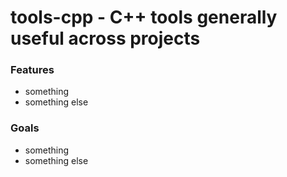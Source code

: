 tools-cpp - C++ tools generally useful across projects
======================================================

### Features ###
* something
* something else

### Goals ###
* something
* something else
